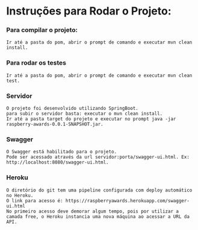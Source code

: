 # Instruções para Rodar o Projeto:

### Para compilar o projeto:
    Ir até a pasta do pom, abrir o prompt de comando e executar mvn clean install.

### Para rodar os testes
    Ir até a pasta do pom, abrir o prompt de comando e executar mvn clean test.
	
### Servidor
	O projeto foi desenvolvido utilizando SpringBoot. 
	para subir o servidor basta: executar o mvn clean install.
	Ir até a pasta target do projeto e executar no prompt java -jar raspberry-awards-0.0.1-SNAPSHOT.jar.
	
### Swagger
	O Swagger está habilitado para o projeto. 
	Pode ser acessado através da url servidor:porta/swagger-ui.html. Ex: http://localhost:8080/swagger-ui.html.
	
### Heroku
	O diretório do git tem uma pipeline configurada com deploy automático no Heroku.
	O link para acesso é: https://raspberryawards.herokuapp.com/swagger-ui.html
	No primeiro acesso deve demorar algum tempo, pois por utilizar a camada free, o Heroku instancia uma nova máquina ao acessar a URL da API.